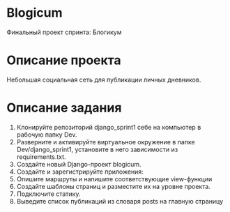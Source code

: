 # Blogicum
Финальный проект спринта: Блогикум
# Описание проекта
Небольшая социальная сеть для публикации личных дневников.
# Описание задания
1. Клонируйте репозиторий django_sprint1 себе на компьютер в рабочую папку Dev.
2. Разверните и активируйте виртуальное окружение в папке Dev/django_sprint1, установите в него зависимости из requirements.txt.
3. Создайте новый Django-проект blogicum. 
4. Создайте и зарегистрируйте приложения:
5. Опишите маршруты и напишите соответствующие view-функции
6. Создайте шаблоны страниц и разместите их на уровне проекта.
7. Подключите статику. 
8. Выведите список публикаций из словаря posts на главную страницу 
